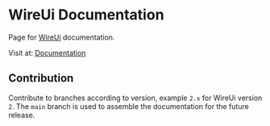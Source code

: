# WireUi Documentation

Page for [WireUi](https://github.com/wireui/wireui) documentation.

Visit at: [Documentation](https://wireui.dev)

## Contribution

Contribute to branches according to version, example `2.x` for WireUi version `2`. The `main` branch is used to assemble the documentation for the future release.
